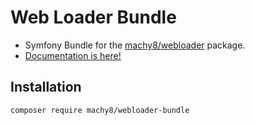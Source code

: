 # Web Loader Bundle
- Symfony Bundle for the [machy8/webloader](https://github.com/Machy8/webloader) package.
- [Documentation is here!](https://github.com/Machy8/webloader/tree/master/docs)

## Installation
````
composer require machy8/webloader-bundle
````

